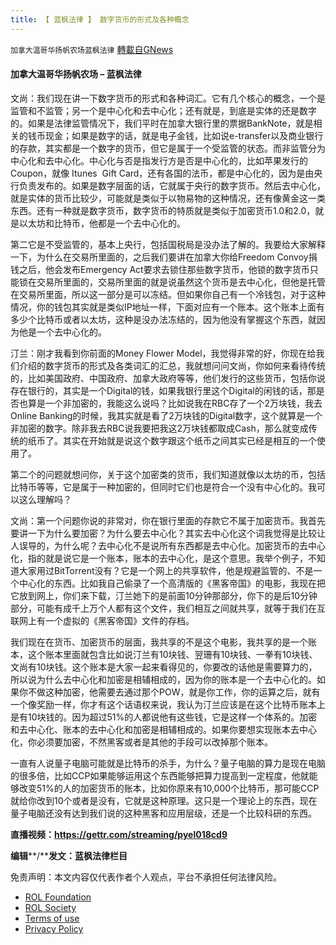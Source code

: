 ```yaml
---
title: 【 蓝枫法律 】 数字货币的形式及各种概念
---
```

`加拿大温哥华扬帆农场蓝枫法律` [轉載自GNews](https://gnews.org/zh-hans/2160724/)

#### **加拿大温哥华扬帆农场 – 蓝枫法律**

文尚：我们现在讲一下数字货币的形式和各种词汇。它有几个核心的概念，一个是监管和不监管；另一个是中心化和去中心化；还有就是，到底是实体的还是数字的。如果是法律监管情况下，我们平时在加拿大银行里的票据BankNote，就是相关的钱币现金；如果是数字的话，就是电子金钱，比如说e-transfer以及商业银行的存款，其实都是一个数字的货币，但它是属于一个受监管的状态。而非监管分为中心化和去中心化。中心化与否是指发行方是否是中心化的，比如苹果发行的Coupon，就像 Itunes  Gift Card，还有各国的法币，都是中心化的，因为是由央行负责发布的。如果是数字层面的话，它就属于央行的数字货币。然后去中心化，就是实体的货币比较少，可能就是类似于以物易物的这种情况，还有像黄金这一类东西。还有一种就是数字货币，数字货币的特质就是类似于加密货币1.0和2.0，就是以太坊和比特币，他都是一个去中心化的。

第二它是不受监管的，基本上央行，包括国税局是没办法了解的。我要给大家解释一下，为什么在交易所里面的，之后我们要讲在加拿大你给Freedom Convoy捐钱之后，他会发布Emergency Act要求去锁住那些数字货币，他锁的数字货币只能锁在交易所里面的，交易所里面的就是说虽然这个货币是去中心化，但他是托管在交易所里面，所以这一部分是可以冻结。但如果你自己有一个冷钱包，对于这种情况，你的钱包其实就是类似IP地址一样，下面对应有一个账本。这个账本上面有多少个比特币或者以太坊，这种是没办法冻结的，因为他没有掌握这个东西，就因为他是一个去中心化的。

汀兰：刚才我看到你前面的Money Flower Model，我觉得非常的好，你现在给我们介绍的数字货币的形式及各类词汇的汇总，我就想问问文尚，你如何来看待传统的，比如美国政府、中国政府、加拿大政府等等，他们发行的这些货币，包括你说存在银行的，其实是一个Digital的钱，如果我银行里这个Digital的闲钱的话，那是否也算是一个非加密的，我能这么说吗？比如说我在RBC存了一个2万块钱，我去Online Banking的时候，我其实就是看了2万块钱的Digital数字，这个就算是一个非加密的数字。除非我去RBC说我要把我这2万块钱都取成Cash，那么就变成传统的纸币了。其实在开始就是说这个数字跟这个纸币之间其实已经是相互的一个使用了。

第二个的问题就想问你，关于这个加密类的货币，我们知道就像以太坊的币，包括比特币等等，它是属于一种加密的，但同时它们也是符合一个没有中心化的。我可以这么理解吗？

文尚：第一个问题你说的非常对，你在银行里面的存款它不属于加密货币。我首先要讲一下为什么要加密？为什么要去中心化？其实去中心化这个词我觉得是比较让人误导的，为什么呢？去中心化不是说所有东西都是去中心化。加密货币的去中心化，指的就是说它是一个账本，账本的去中心化，是这个意思。我举个例子，不知道大家用过BitTorrent没有？它是一个网上的共享软件，他是规避监管的、不是一个中心化的东西。比如我自己偷录了一个高清版的《黑客帝国》的电影，我现在把它放到网上，你们来下载，汀兰她下的是前面10分钟那部分，你下的是后10分钟部分，可能有成千上万个人都有这个文件，我们相互之间就共享，就等于我们在互联网上有一个虚拟的《黑客帝国》文件的存档。

我们现在在货币、加密货币的层面，我共享的不是这个电影，我共享的是一个账本，这个账本里面就包含比如说汀兰有10块钱、翌珊有10块钱、一拳有10块钱、文尚有10块钱。这个账本是大家一起来看得见的，你要改的话他是需要算力的，所以说为什么去中心化和加密是相辅相成的，因为你的账本是一个去中心化的。如果你不做这种加密，他需要去通过那个POW，就是你工作，你的运算之后，就有一个像奖励一样，你才有这个话语权来说，我认为汀兰应该是在这个比特币账本上是有10块钱的。因为超过51%的人都说他有这些钱，它是这样一个体系的。加密和去中心化、账本的去中心化和加密是相辅相成的。如果你要想实现账本去中心化，你必须要加密，不然黑客或者是其他的手段可以改掉那个账本。

一直有人说量子电脑可能就是比特币的杀手，为什么？量子电脑的算力是现在电脑的很多倍，比如CCP如果能够运用这个东西能够把算力提高到一定程度，他就能够改变51%的人的加密货币的账本，比如你原来有10,000个比特币，那可能CCP就给你改到10个或者是没有，它就是这种原理。这只是一个理论上的东西，现在量子电脑还没有达到我们说的这种黑客和应用层级，还是一个比较科研的东西。

**直播视频：https://gettr.com/streaming/pyel018cd9**

**编辑****/****发文：蓝枫法律栏目**

 

免责声明：本文内容仅代表作者个人观点，平台不承担任何法律风险。

- [ROL Foundation](https://rolfoundation.org/)
- [ROL Society](https://rolsociety.org/)
- [Terms of use](https://gnews.org/terms-of-use-3/)
- [Privacy Policy](https://gnews.org/privacy-policy/)
